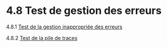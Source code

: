 # 4.8 Test de gestion des erreurs

4.8.1 [Test de la gestion inappropriée des erreurs](01-Testing_For_Improper_Error_Handling.md)

4.8.2 [Test de la pile de traces](02-Testing_for_Stack_Traces.md)
